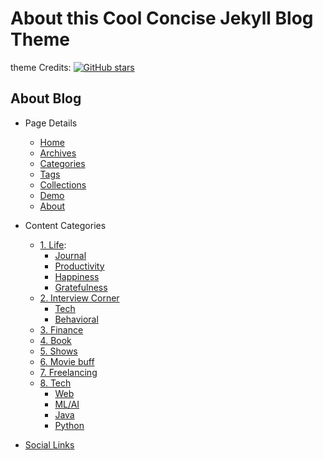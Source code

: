 # About this Cool Concise Jekyll Blog Theme

theme Credits: [![GitHub stars](https://img.shields.io/github/stars/Gaohaoyang/gaohaoyang.github.io.svg)](https://github.com/Gaohaoyang/gaohaoyang.github.io/stargazers)

## About Blog 

* Page Details
    * [Home](https://aasthagithub.github.io/)
    * [Archives](https://aasthagithub.github.io/archive/)
    * [Categories](https://aasthagithub.github.io/category/)
    * [Tags](https://aasthagithub.github.io/tag/)
    * [Collections](https://aasthagithub.github.io/collection/)
    * [Demo](#demo)
    * [About](https://aasthagithub.github.io/about/)
    

* Content Categories
    * [1. Life]():
        * [Journal](https://aasthagithub.github.io/category/#journal)
        * [Productivity]()
        * [Happiness]()
        * [Gratefulness]()
    * [2. Interview Corner]()
        * [Tech]()
        * [Behavioral]()
    * [3. Finance]()
    * [4. Book]()
    * [5. Shows]()
    * [6. Movie buff]()
    * [7. Freelancing]()
    * [8. Tech]()
        * [Web]()
        * [ML/AI]()
        * [Java]()
        * [Python]()
         
* [Social Links]()
